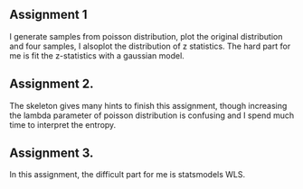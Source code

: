 ## Assignment 1
I generate samples from poisson distribution, plot the original distribution and four samples, I alsoplot the distribution of z statistics.
The hard part for me is fit the z-statistics with a gaussian model.

## Assignment 2.
The skeleton gives many hints to finish this assignment, though increasing the lambda parameter of poisson distribution is confusing and I spend much time to interpret the entropy.

## Assignment 3.
In this assignment, the difficult part for me is statsmodels WLS.
